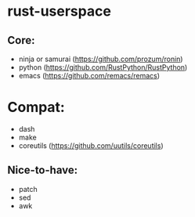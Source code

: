 # rust-userspace

## Core:
* ninja or samurai (https://github.com/prozum/ronin)
* python (https://github.com/RustPython/RustPython)
* emacs (https://github.com/remacs/remacs)

# Compat:
* dash
* make
* coreutils (https://github.com/uutils/coreutils)

## Nice-to-have:
* patch
* sed
* awk
